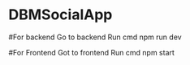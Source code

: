 # DBMSocialApp

#For backend
Go to backend 
Run cmd npm run dev

#For Frontend
Got to frontend
Run cmd npm start
